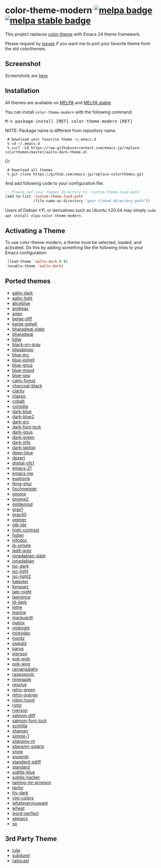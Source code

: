 # color-theme-modern [![melpa badge][melpa-badge]][melpa-link] [![melpa stable badge][melpa-stable-badge]][melpa-stable-link]

This project replaces [color-theme](http://www.nongnu.org/color-theme/) with Emacs 24 theme framework.

Please request by [issues](https://github.com/emacs-jp/replace-colorthemes/issues) if you want me to port your favorite theme from the old colorthemes.

## Screenshot

Screenshots are [here](screenshots.md)

## Installation

All themes are available on [MELPA](https://melpa.org/) and [MELPA stable](https://stable.melpa.org/)

You can install `color-theme-modern` with the following command.

<kbd>M-x package-install [RET] color-theme-modern [RET]</kbd>

NOTE: Package name is different from repository name.

```
 # Download your favorite theme ~/.emacs.d
 % cd ~/.emacs.d
 % curl -LO https://raw.githubusercontent.com/emacs-jp/replace-colorthemes/master/aalto-dark-theme.el
```

Or

```
 # Download all themes
 % git clone https://github.com/emacs-jp/replace-colorthemes.git
```

And add following code to your configuration file:
```lisp
;; Please set your themes directory to 'custom-theme-load-path
(add-to-list 'custom-theme-load-path
             (file-name-as-directory "your cloned directory path"))
```

Users of Debian ≥11, or derivatives such as Ubuntu ≥20.04 may simply `sudo apt install elpa-color-theme-modern`.

## Activating a Theme
To use color-theme-modern, a theme must be selected, loaded, and activated.  Do this by adding something like the following lines to your Emacs configuration:
```lisp
 (load-theme 'aalto-dark t t)
 (enable-theme 'aalto-dark)
```

## Ported themes
* [aalto-dark](screenshots.md#aalto-dark)
* [aalto-light](screenshots.md#aalto-light)
* [aliceblue](screenshots.md#aliceblue)
* [andreas](screenshots.md#andreas)
* [arjen](screenshots.md#arjen)
* [beige-diff](screenshots.md#beige-diff)
* [beige-eshell](screenshots.md#beige-eshell)
* [bharadwaj-slate](screenshots.md#bharadwaj-slate)
* [bharadwaj](screenshots.md#bharadwaj)
* [billw](screenshots.md#billw)
* [black-on-gray](screenshots.md#black-on-gray)
* [blippblopp](screenshots.md#blippblopp)
* [blue-erc](screenshots.md#blue-erc)
* [blue-eshell](screenshots.md#blue-eshell)
* [blue-gnus](screenshots.md#blue-gnus)
* [blue-mood](screenshots.md#blue-mood)
* [blue-sea](screenshots.md#blue-sea)
* [calm-forest](screenshots.md#calm-forest)
* [charcoal-black](screenshots.md#charcoal-black)
* [clarity](screenshots.md#clarity)
* [classic](screenshots.md#classic)
* [cobalt](screenshots.md#cobalt)
* [comidia](screenshots.md#comidia)
* [dark-blue](screenshots.md#dark-blue)
* [dark-blue2](screenshots.md#dark-blue2)
* [dark-erc](screenshots.md#dark-erc)
* [dark-font-lock](screenshots.md#dark-font-lock)
* [dark-gnus](screenshots.md#dark-gnus)
* [dark-green](screenshots.md#dark-green)
* [dark-info](screenshots.md#dark-info)
* [dark-laptop](screenshots.md#dark-laptop)
* [deep-blue](screenshots.md#deep-blue)
* [desert](screenshots.md#desert)
* [digital-ofs1](screenshots.md#digital-ofs1)
* [emacs-21](screenshots.md#emacs-21)
* [emacs-nw](screenshots.md#emacs-nw)
* [euphoria](screenshots.md#euphoria)
* [feng-shui](screenshots.md#feng-shui)
* [fischmeister](screenshots.md#fischmeister)
* [gnome](screenshots.md#gnome)
* [gnome2](screenshots.md#gnome2)
* [goldenrod](screenshots.md#goldenrod)
* [gray1](screenshots.md#gray1)
* [gray30](screenshots.md#gray30)
* [greiner](screenshots.md#greiner)
* [gtk-ide](screenshots.md#gtk-ide)
* [high-contrast](screenshots.md#high-contrast)
* [hober](screenshots.md#hober)
* [infodoc](screenshots.md#infodoc)
* [jb-simple](screenshots.md#jb-simple)
* [jedit-grey](screenshots.md#jedit-grey)
* [jonadabian-slate](screenshots.md#jonadabian-slate)
* [jonadabian](screenshots.md#jonadabian)
* [jsc-dark](screenshots.md#jsc-dark)
* [jsc-light](screenshots.md#jsc-light)
* [jsc-light2](screenshots.md#jsc-light2)
* [katester](screenshots.md#katester)
* [kingsajz](screenshots.md#kingsajz)
* [late-night](screenshots.md#late-night)
* [lawrence](screenshots.md#lawrence)
* [ld-dark](screenshots.md#ld-dark)
* [lethe](screenshots.md#lethe)
* [marine](screenshots.md#marine)
* [marquardt](screenshots.md#marquardt)
* [matrix](screenshots.md#matrix)
* [midnight](screenshots.md#midnight)
* [mistyday](screenshots.md#mistyday)
* [montz](screenshots.md#montz)
* [oswald](screenshots.md#oswald)
* [parus](screenshots.md#parus)
* [pierson](screenshots.md#pierson)
* [pok-wob](screenshots.md#pok-wob)
* [pok-wog](screenshots.md#pok-wog)
* [ramangalahy](screenshots.md#ramangalahy)
* [raspopovic](screenshots.md#raspopovic)
* [renegade](screenshots.md#renegade)
* [resolve](screenshots.md#resolve)
* [retro-green](screenshots.md#retro-green)
* [retro-orange](screenshots.md#retro-orange)
* [robin-hood](screenshots.md#robin-hood)
* [rotor](screenshots.md#rotor)
* [ryerson](screenshots.md#ryerson)
* [salmon-diff](screenshots.md#salmon-diff)
* [salmon-font-lock](screenshots.md#salmon-font-lock)
* [scintilla](screenshots.md#scintilla)
* [shaman](screenshots.md#shaman)
* [simple-1](screenshots.md#simple-1)
* [sitaramv-nt](screenshots.md#sitaramv-nt)
* [sitaramv-solaris](screenshots.md#sitaramv-solaris)
* [snow](screenshots.md#snow)
* [snowish](screenshots.md#snowish)
* [standard-ediff](screenshots.md#standard-ediff)
* [standard](screenshots.md#standard)
* [subtle-blue](screenshots.md#subtle-blue)
* [subtle-hacker](screenshots.md#subtle-hacker)
* [taming-mr-arneson](screenshots.md#taming-mr-arneson)
* [taylor](screenshots.md#taylor)
* [tty-dark](screenshots.md#tty-dark)
* [vim-colors](screenshots.md#vim-colors)
* [whateveryouwant](screenshots.md#whateveryouwant)
* [wheat](screenshots.md#wheat)
* [word-perfect](screenshots.md#word-perfect)
* [xemacs](screenshots.md#xemacs)
* [xp](screenshots.md#xp)

## 3rd Party Theme

* [julie](screenshots.md#julie)
* [subdued](screenshots.md#subdued)
* [railscast](screenshots.md#railscast)

[melpa-link]: https://melpa.org/#/color-theme-modern
[melpa-stable-link]: https://stable.melpa.org/#/color-theme-modern
[melpa-badge]: https://melpa.org/packages/color-theme-modern-badge.svg
[melpa-stable-badge]: https://stable.melpa.org/packages/color-theme-modern-badge.svg
